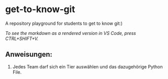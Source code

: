 # get-to-know-git
A repository playground for students to get to know git:)

*To see the markdown as a rendered version in VS Code, press CTRL+SHIFT+V.*

## Anweisungen:
1. Jedes Team darf sich ein Tier auswählen und das dazugehörige Python File.
